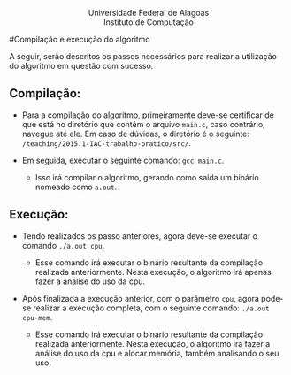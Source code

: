 <p align="center">
Universidade Federal de Alagoas</br>
Instituto de Computação</br>
</p>

#Compilação e execução do algoritmo

A seguir, serão descritos os passos necessários para realizar a utilização do algoritmo em questão com sucesso.

## Compilação: 

* Para a compilação do algoritmo, primeiramente deve-se certificar de que está no diretório que contém o arquivo ```main.c```, caso contrário, navegue até ele. Em caso de dúvidas, o diretório é o seguinte: ``` /teaching/2015.1-IAC-trabalho-pratico/src/ ```.

* Em seguida, executar o seguinte comando: ```gcc main.c```.
	* Isso irá compilar o algoritmo, gerando como saída um binário nomeado como ```a.out```.

## Execução:

* Tendo realizados os passo anteriores, agora deve-se executar o comando ```./a.out cpu```.
	* Esse comando irá executar o binário resultante da compilação realizada anteriormente. Nesta execução, o algoritmo irá apenas fazer a análise do uso da cpu.
	
* Após finalizada a execução anterior, com o parâmetro ```cpu```, agora pode-se realizar a execução completa, com o seguinte comando: ```./a.out cpu-mem```.
	* Esse comando irá executar o binário resultante da compilação realizada anteriormente. Nesta execução, o algoritmo irá fazer a análise do uso da cpu e alocar memória, também analisando o seu uso.
